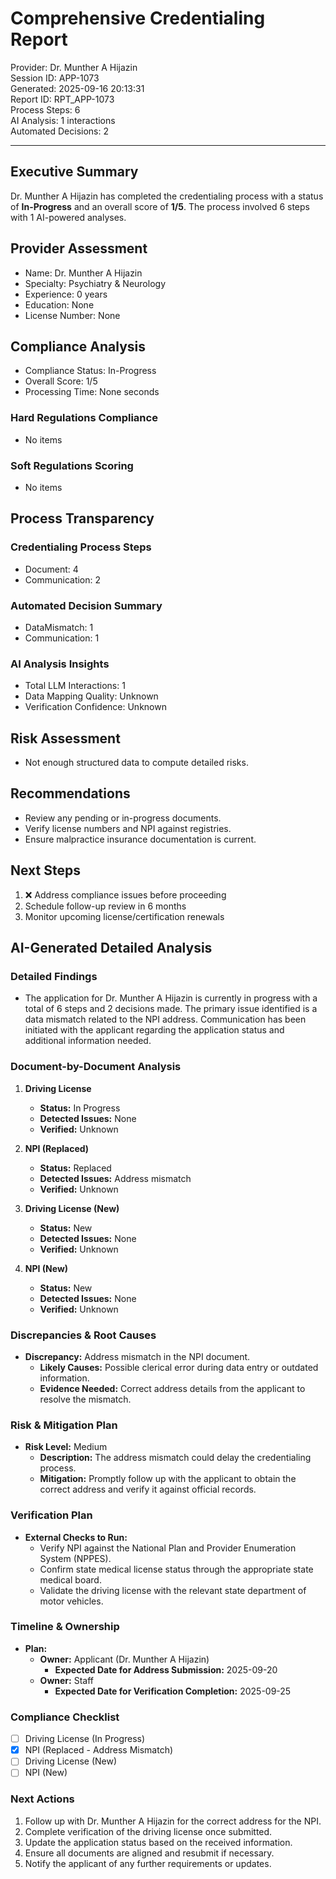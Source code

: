 # Comprehensive Credentialing Report

Provider: Dr. Munther A Hijazin  
Session ID: APP-1073  
Generated: 2025-09-16 20:13:31  
Report ID: RPT_APP-1073  
Process Steps: 6  
AI Analysis: 1 interactions  
Automated Decisions: 2

---

## Executive Summary

Dr. Munther A Hijazin has completed the credentialing process with a status of **In-Progress** and an overall score of **1/5**. The process involved 6 steps with 1 AI-powered analyses.

## Provider Assessment

- Name: Dr. Munther A Hijazin
- Specialty: Psychiatry & Neurology
- Experience: 0 years
- Education: None
- License Number: None

## Compliance Analysis

- Compliance Status: In-Progress
- Overall Score: 1/5
- Processing Time: None seconds

### Hard Regulations Compliance
- No items

### Soft Regulations Scoring
- No items

## Process Transparency

### Credentialing Process Steps
- Document: 4
- Communication: 2

### Automated Decision Summary
- DataMismatch: 1
- Communication: 1

### AI Analysis Insights
- Total LLM Interactions: 1
- Data Mapping Quality: Unknown
- Verification Confidence: Unknown

## Risk Assessment

- Not enough structured data to compute detailed risks.

## Recommendations

- Review any pending or in-progress documents.
- Verify license numbers and NPI against registries.
- Ensure malpractice insurance documentation is current.

## Next Steps

1. ❌ Address compliance issues before proceeding
2. Schedule follow-up review in 6 months
3. Monitor upcoming license/certification renewals


## AI-Generated Detailed Analysis

### Detailed Findings
- The application for Dr. Munther A Hijazin is currently in progress with a total of 6 steps and 2 decisions made. The primary issue identified is a data mismatch related to the NPI address. Communication has been initiated with the applicant regarding the application status and additional information needed.

### Document-by-Document Analysis
1. **Driving License**
   - **Status:** In Progress
   - **Detected Issues:** None
   - **Verified:** Unknown

2. **NPI (Replaced)**
   - **Status:** Replaced
   - **Detected Issues:** Address mismatch
   - **Verified:** Unknown

3. **Driving License (New)**
   - **Status:** New
   - **Detected Issues:** None
   - **Verified:** Unknown

4. **NPI (New)**
   - **Status:** New
   - **Detected Issues:** None
   - **Verified:** Unknown

### Discrepancies & Root Causes
- **Discrepancy:** Address mismatch in the NPI document.
  - **Likely Causes:** Possible clerical error during data entry or outdated information.
  - **Evidence Needed:** Correct address details from the applicant to resolve the mismatch.

### Risk & Mitigation Plan
- **Risk Level:** Medium
  - **Description:** The address mismatch could delay the credentialing process.
  - **Mitigation:** Promptly follow up with the applicant to obtain the correct address and verify it against official records.

### Verification Plan
- **External Checks to Run:**
  - Verify NPI against the National Plan and Provider Enumeration System (NPPES).
  - Confirm state medical license status through the appropriate state medical board.
  - Validate the driving license with the relevant state department of motor vehicles.

### Timeline & Ownership
- **Plan:**
  - **Owner:** Applicant (Dr. Munther A Hijazin)
    - **Expected Date for Address Submission:** 2025-09-20
  - **Owner:** Staff
    - **Expected Date for Verification Completion:** 2025-09-25

### Compliance Checklist
- [ ] Driving License (In Progress)
- [x] NPI (Replaced - Address Mismatch)
- [ ] Driving License (New)
- [ ] NPI (New)

### Next Actions
1. Follow up with Dr. Munther A Hijazin for the correct address for the NPI.
2. Complete verification of the driving license once submitted.
3. Update the application status based on the received information.
4. Ensure all documents are aligned and resubmit if necessary.
5. Notify the applicant of any further requirements or updates.